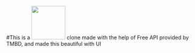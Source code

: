 #This is a <img src='https://assets.stickpng.com/images/580b57fcd9996e24bc43c529.png' width="90"/> clone made with the help of Free API provided by TMBD, and made this beautiful with UI


